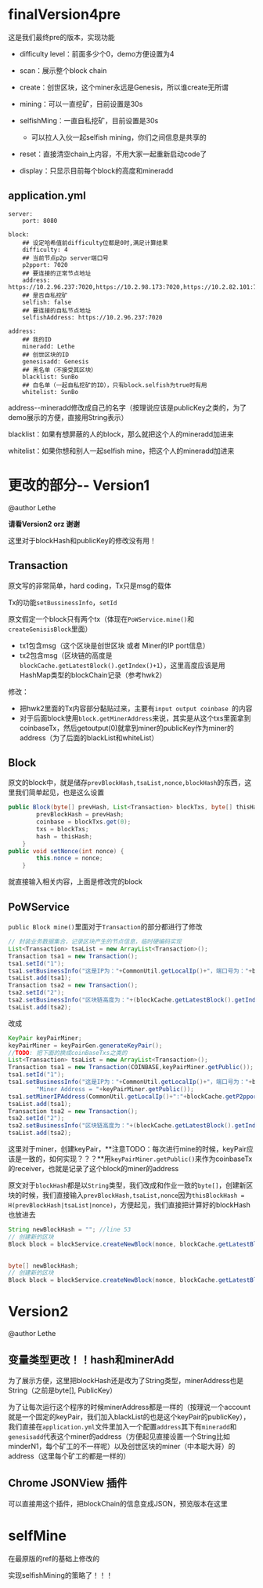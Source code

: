 # finalVersion4pre

这是我们最终pre的版本，实现功能

- difficulty level：前面多少个0，demo方便设置为4
- scan：展示整个block chain
- create：创世区块，这个miner永远是Genesis，所以谁create无所谓

- mining：可以一直挖矿，目前设置是30s
- selfishMing：一直自私挖矿，目前设置是30s
  - 可以拉人入伙一起selfish mining，你们之间信息是共享的
- reset：直接清空chain上内容，不用大家一起重新启动code了
- display：只显示目前每个block的高度和mineradd

## application.yml

```
server:
    port: 8080

block:
    ## 设定哈希值前difficulty位都是0时,满足计算结果
    difficulty: 4
    ## 当前节点p2p server端口号
    p2pport: 7020
    ## 要连接的正常节点地址
    address: https://10.2.96.237:7020,https://10.2.98.173:7020,https://10.2.82.101:7020,https://10.2.82.56:7020
    ## 是否自私挖矿
    selfish: false
    ## 要连接的自私节点地址
    selfishAddress: https://10.2.96.237:7020

address:
    ## 我的ID
    mineradd: Lethe
    ## 创世区块的ID
    genesisadd: Genesis
    ## 黑名单（不接受其区块）
    blacklist: SunBo
    ## 白名单（一起自私挖矿的ID），只有block.selfish为true时有用
    whitelist: SunBo
```

address--mineradd修改成自己的名字（按理说应该是publicKey之类的，为了demo展示的方便，直接用String表示）

blacklist：如果有想屏蔽的人的block，那么就把这个人的mineradd加进来

whitelist：如果你想和别人一起selfish mine，把这个人的mineradd加进来

# 更改的部分-- Version1

@author Lethe

**请看Version2 orz 谢谢**

这里对于blockHash和publicKey的修改没有用！

## Transaction

原文写的非常简单，hard coding，Tx只是msg的载体

Tx的功能`setBussinessInfo`，`setId` 

原文假定一个block只有两个tx（体现在`PoWService.mine()`和`createGenisisBlock`里面）

- tx1包含msg（这个区块是创世区块 或者 Miner的IP port信息）
- tx2包含msg（区块链的高度是`blockCache.getLatestBlock().getIndex()+1`），这里高度应该是用HashMap类型的blockChain记录（参考hwk2）

修改：

- 把hwk2里面的Tx内容部分黏贴过来，主要有`input output coinbase `的内容
- 对于后面block使用`block.getMinerAddress`来说，其实是从这个txs里面拿到coinbaseTx，然后getoutput(0)就拿到miner的publicKey作为miner的address（为了后面的blackList和whiteList）

## Block

原文的block中，就是储存`prevBlockHash,tsaList,nonce,blockHash`的东西，这里我们简单起见，也是这么设置

```java
public Block(byte[] prevHash, List<Transaction> blockTxs, byte[] thisHash) {
		prevBlockHash = prevHash;
		coinbase = blockTxs.get(0);
		txs = blockTxs;
		hash = thisHash;
	}
public void setNonce(int nonce) {
		this.nonce = nonce;
	}
```

就直接输入相关内容，上面是修改完的block

## PoWService

`public Block mine()`里面对于`Transaction`的部分都进行了修改

```java
// 封装业务数据集合，记录区块产生的节点信息，临时硬编码实现
List<Transaction> tsaList = new ArrayList<Transaction>();
Transaction tsa1 = new Transaction();
tsa1.setId("1");
tsa1.setBusinessInfo("这是IP为："+CommonUtil.getLocalIp()+"，端口号为："+blockCache.getP2pport()+"的节点挖矿生成的区块");
tsaList.add(tsa1);
Transaction tsa2 = new Transaction();
tsa2.setId("2");
tsa2.setBusinessInfo("区块链高度为："+(blockCache.getLatestBlock().getIndex()+1));
tsaList.add(tsa2);
```

改成

```java
KeyPair keyPairMiner;
keyPairMiner = keyPairGen.generateKeyPair();
//TODO: 把下面的换成coinBaseTxs之类的
List<Transaction> tsaList = new ArrayList<Transaction>();
Transaction tsa1 = new Transaction(COINBASE,keyPairMiner.getPublic());
tsa1.setId("1");
tsa1.setBusinessInfo("这是IP为："+CommonUtil.getLocalIp()+"，端口号为："+blockCache.getP2pport()+"的节点挖矿生成的区块\n" +
		"Miner Address = "+keyPairMiner.getPublic());
tsa1.setMinerIPAddress(CommonUtil.getLocalIp()+":"+blockCache.getP2pport());
tsaList.add(tsa1);
Transaction tsa2 = new Transaction();
tsa2.setId("2");
tsa2.setBusinessInfo("区块链高度为："+(blockCache.getLatestBlock().getIndex()+1));
tsaList.add(tsa2);
```

这里对于miner，创建keyPair，**注意TODO：每次进行mine的时候，keyPair应该是一致的，如何实现？？？**用`keyPairMiner.getPublic()`来作为coinbaseTx的receiver，也就是记录了这个block的miner的address



原文对于`blockHash`都是以`String`类型，我们改成和作业一致的`byte[]`，创建新区块的时候，我们直接输入`prevBlockHash,tsaList,nonce`因为`thisBlockHash = H(prevBlockHash|tsaList|nonce)`，方便起见，我们直接把计算好的blockHash也放进去

```java
String newBlockHash = ""; //line 53
// 创建新的区块
Block block = blockService.createNewBlock(nonce, blockCache.getLatestBlock().getHash(), newBlockHash, tsaList);
		
```

```java
byte[] newBlockHash;
// 创建新的区块
Block block = blockService.createNewBlock(nonce, blockCache.getLatestBlock().getHash(), tsaList, newBlockHash);
```



# Version2

@author Lethe

## 变量类型更改！！hash和minerAdd

为了展示方便，这里把blockHash还是改为了String类型，minerAddress也是String（之前是byte[], PublicKey）

为了让每次运行这个程序的时候minerAddress都是一样的（按理说一个account就是一个固定的keyPair，我们加入blackList的也是这个keyPair的publicKey），我们直接在`application.yml`文件里加入一个配置`address`其下有`mineradd`和`genesisadd`代表这个miner的address（方便起见直接设置一个String比如minderN1，每个矿工的不一样呢）以及创世区块的miner（中本聪大哥）的address（这里每个矿工的都是一样的）

## Chrome JSONView 插件

可以直接用这个插件，把blockChain的信息变成JSON，预览版本在这里

# selfMine

在最原版的ref的基础上修改的

实现selfishMining的策略了！！！



